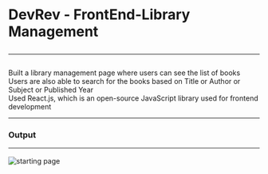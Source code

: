 # DevRev - FrontEnd-Library Management <hr/>
Built a library management page where users can see the list of books<br/>
Users are also able to search for the books based on Title or Author or Subject or Published Year<br/>
Used React.js, which is an open-source JavaScript library used for frontend development<hr/>
### Output<hr/>
<img src="Images/Libraree Start Page" alt="starting page"/>
